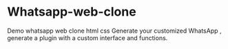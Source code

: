 # Whatsapp-web-clone
Demo whatsapp web clone html css Generate your customized WhatsApp , generate a plugin with a custom interface and functions.
